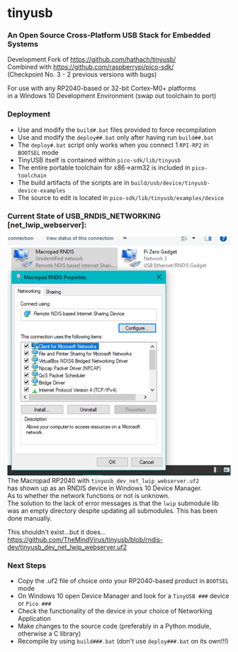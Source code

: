 # tinyusb
### An Open Source Cross-Platform USB Stack for Embedded Systems

Development Fork of https://github.com/hathach/tinyusb/ \
Combined with https://github.com/raspberrypi/pico-sdk/ \
(Checkpoint No. 3 - 2 previous versions with bugs)

For use with any RP2040-based or 32-bit Cortex-M0+ platforms \
in a Windows 10 Development Environment (swap out toolchain to port)

### Deployment
* Use and modify the `build#.bat` files provided to force recompilation
* Use and modify the `deploy##.bat` only after having run `build##.bat`
* The `deploy#.bat` script only works when you connect 1 `RPI-RP2` in `BOOTSEL` mode
* TinyUSB itself is contained within `pico-sdk/lib/tinyusb`
* The entire portable toolchain for x86->arm32 is included in `pico-toolchain`
* The build artifacts of the scripts are in `build/usb/device/tinyusb-device-examples`
* The source to edit is located in `pico-sdk/lib/tinyusb/examples/device`

### Current State of USB_RNDIS_NETWORKING [net_lwip_webserver]:
![rndis](https://github.com/TheMindVirus/tinyusb/blob/rndis-dev/rndis.png)
The Macropad RP2040 with `tinyusb_dev_net_lwip_webserver.uf2` \
has shown up as an RNDIS device in Windows 10 Device Manager. \
As to whether the network functions or not is unknown. \
The solution to the lack of error messages is that the `lwip` submodule lib \
was an empty directory despite updating all submodules. This has been done manually.

This shouldn't exist...but it does... \
https://github.com/TheMindVirus/tinyusb/blob/rndis-dev/tinyusb_dev_net_lwip_webserver.uf2

### Next Steps
* Copy the .uf2 file of choice onto your RP2040-based product in `BOOTSEL` mode
* On Windows 10 open Device Manager and look for a `TinyUSB ###` device or `Pico ###`
* Check the functionality of the device in your choice of Networking Application
* Make changes to the source code (preferably in a Python module, otherwise a C library)
* Recompile by using `build###.bat` (don't use `deploy###.bat` on its own!!!)
